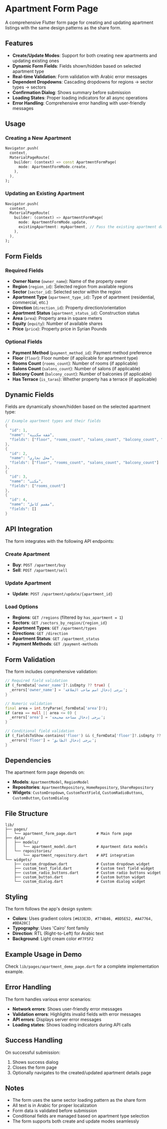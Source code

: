 # Apartment Form Page

A comprehensive Flutter form page for creating and updating apartment listings with the same design patterns as the share form.

## Features

- **Create/Update Modes**: Support for both creating new apartments and updating existing ones
- **Dynamic Form Fields**: Fields shown/hidden based on selected apartment type
- **Real-time Validation**: Form validation with Arabic error messages
- **Dependent Dropdowns**: Cascading dropdowns for regions → sector types → sectors
- **Confirmation Dialog**: Shows summary before submission
- **Loading States**: Proper loading indicators for all async operations
- **Error Handling**: Comprehensive error handling with user-friendly messages

## Usage

### Creating a New Apartment

```dart
Navigator.push(
  context,
  MaterialPageRoute(
    builder: (context) => const ApartmentFormPage(
      mode: ApartmentFormMode.create,
    ),
  ),
);
```

### Updating an Existing Apartment

```dart
Navigator.push(
  context,
  MaterialPageRoute(
    builder: (context) => ApartmentFormPage(
      mode: ApartmentFormMode.update,
      existingApartment: myApartment, // Pass the existing apartment data
    ),
  ),
);
```

## Form Fields

### Required Fields
- **Owner Name** (`owner_name`): Name of the property owner
- **Region** (`region_id`): Selected region from available regions
- **Sector** (`sector_id`): Selected sector within the region
- **Apartment Type** (`apartment_type_id`): Type of apartment (residential, commercial, etc.)
- **Direction** (`direction_id`): Property direction/orientation
- **Apartment Status** (`apartment_status_id`): Construction status
- **Area** (`area`): Property area in square meters
- **Equity** (`equity`): Number of available shares
- **Price** (`price`): Property price in Syrian Pounds

### Optional Fields
- **Payment Method** (`payment_method_id`): Payment method preference
- **Floor** (`floor`): Floor number (if applicable for apartment type)
- **Rooms Count** (`rooms_count`): Number of rooms (if applicable)
- **Salons Count** (`salons_count`): Number of salons (if applicable)
- **Balcony Count** (`balcony_count`): Number of balconies (if applicable)
- **Has Terrace** (`is_taras`): Whether property has a terrace (if applicable)

## Dynamic Fields

Fields are dynamically shown/hidden based on the selected apartment type:

```dart
// Example apartment types and their fields
{
  "id": 1,
  "name": "شقة سكنية",
  "fields": ["floor", "rooms_count", "salons_count", "balcony_count", "is_taras"]
},
{
  "id": 2, 
  "name": "محل تجاري",
  "fields": ["floor", "rooms_count", "salons_count", "balcony_count"]
},
{
  "id": 3,
  "name": "مكتب", 
  "fields": ["rooms_count"]
},
{
  "id": 4,
  "name": "مقسم كامل",
  "fields": []
}
```

## API Integration

The form integrates with the following API endpoints:

### Create Apartment
- **Buy**: `POST /apartment/buy`
- **Sell**: `POST /apartment/sell`

### Update Apartment
- **Update**: `POST /apartment/update/{apartment_id}`

### Load Options
- **Regions**: `GET /regions` (filtered by `has_apartment = 1`)
- **Sectors**: `GET /sectors_by_region/{region_id}`
- **Apartment Types**: `GET /apartment/types`
- **Directions**: `GET /direction`
- **Apartment Status**: `GET /apartment_status`
- **Payment Methods**: `GET /payment-methods`

## Form Validation

The form includes comprehensive validation:

```dart
// Required field validation
if (_formData['owner_name']?.isEmpty ?? true) {
  _errors['owner_name'] = 'يرجى إدخال اسم صاحب العلاقة';
}

// Numeric validation
final area = int.tryParse(_formData['area']!);
if (area == null || area <= 0) {
  _errors['area'] = 'يرجى إدخال مساحة صحيحة';
}

// Conditional field validation
if (_fieldsToShow.contains('floor') && (_formData['floor']?.isEmpty ?? true)) {
  _errors['floor'] = 'يرجى إدخال الطابق';
}
```

## Dependencies

The apartment form page depends on:

- **Models**: `ApartmentModel`, `RegionModel`
- **Repositories**: `ApartmentRepository`, `HomeRepository`, `ShareRepository`
- **Widgets**: `CustomDropdown`, `CustomTextField`, `CustomRadioButtons`, `CustomButton`, `CustomDialog`

## File Structure

```
lib/
├── pages/
│   └── apartment_form_page.dart         # Main form page
├── data/
│   ├── models/
│   │   └── apartment_model.dart         # Apartment data models
│   └── repositories/
│       └── apartment_repository.dart    # API integration
└── widgets/
    ├── custom_dropdown.dart             # Custom dropdown widget
    ├── custom_text_field.dart           # Custom text field widget
    ├── custom_radio_buttons.dart        # Custom radio buttons widget
    ├── custom_button.dart               # Custom button widget
    └── custom_dialog.dart               # Custom dialog widget
```

## Styling

The form follows the app's design system:

- **Colors**: Uses gradient colors `[#633E3D, #774B46, #8D5E52, #A47764, #BDA28C]`
- **Typography**: Uses 'Cairo' font family
- **Direction**: RTL (Right-to-Left) for Arabic text
- **Background**: Light cream color `#F7F5F2`

## Example Usage in Demo

Check `lib/pages/apartment_demo_page.dart` for a complete implementation example.

## Error Handling

The form handles various error scenarios:

- **Network errors**: Shows user-friendly error messages
- **Validation errors**: Highlights invalid fields with error messages
- **API errors**: Displays server error messages
- **Loading states**: Shows loading indicators during API calls

## Success Handling

On successful submission:
1. Shows success dialog
2. Closes the form page
3. Optionally navigates to the created/updated apartment details page

## Notes

- The form uses the same sector loading pattern as the share form
- All text is in Arabic for proper localization
- Form data is validated before submission
- Conditional fields are managed based on apartment type selection
- The form supports both create and update modes seamlessly 